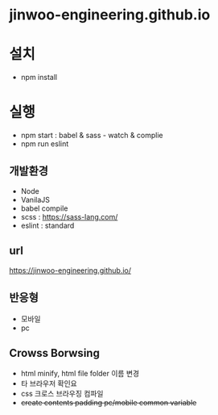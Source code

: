 # jinwoo-engineering.github.io

# 설치
* npm install

# 실행
* npm start : babel & sass - watch & complie
* npm run eslint

## 개발환경
* Node
* VanilaJS
* babel compile
* scss : https://sass-lang.com/
* eslint : standard

## url 
https://jinwoo-engineering.github.io/

## 반응형
* 모바일
* pc

## Crowss Borwsing
* html minify, html file folder 이름 변경
* 타 브라우저 확인요
* css 크로스 브라우징 컴파일
* ~~create contents padding pc/mobile common variable~~


